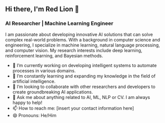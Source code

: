 ## Hi there, I'm Red Lion 👋
### AI Researcher | Machine Learning Engineer

I am passionate about developing innovative AI solutions that can solve complex real-world problems. With a background in computer science and engineering, I specialize in machine learning, natural language processing, and computer vision. My research interests include deep learning, reinforcement learning, and Bayesian methods. 

- 🔭 I’m currently working on developing intelligent systems to automate processes in various domains.
- 🌱 I’m constantly learning and expanding my knowledge in the field of artificial intelligence.
- 👯 I’m looking to collaborate with other researchers and developers to create groundbreaking AI applications.
- 💬 Ask me about anything related to AI, ML, NLP or CV. I am always happy to help!
- 📫 How to reach me: [insert your contact information here]
- 😄 Pronouns: He/Him
